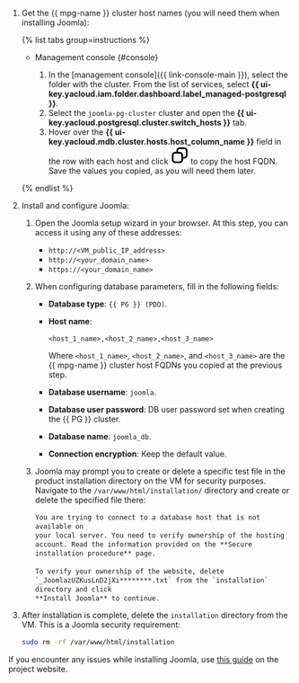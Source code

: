 1. Get the {{ mpg-name }} cluster host names (you will need them when installing Joomla):

    {% list tabs group=instructions %}

    - Management console {#console}

      1. In the [management console]({{ link-console-main }}), select the folder with the cluster. From the list of services, select **{{ ui-key.yacloud.iam.folder.dashboard.label_managed-postgresql }}**.
      1. Select the `joomla-pg-cluster` cluster and open the **{{ ui-key.yacloud.postgresql.cluster.switch_hosts }}** tab.
      1. Hover over the **{{ ui-key.yacloud.mdb.cluster.hosts.host_column_name }}** field in the row with each host and click ![Copy](../../../_assets/console-icons/copy.svg) to copy the host FQDN. Save the values you copied, as you will need them later.

    {% endlist %}

1. Install and configure Joomla:

    1. Open the Joomla setup wizard in your browser. At this step, you can access it using any of these addresses:

        * `http://<VM_public_IP_address>`
        * `http://<your_domain_name>`
        * `https://<your_domain_name>`
    1. When configuring database parameters, fill in the following fields:

        * **Database type**: `{{ PG }} (PDO)`.
        * **Host name**:

            ```text
            <host_1_name>,<host_2_name>,<host_3_name>
            ```

            Where `<host_1_name>`, `<host_2_name>`, and `<host_3_name>` are the {{ mpg-name }} cluster host FQDNs you copied at the previous step.
        * **Database username**: `joomla`.
        * **Database user password**: DB user password set when creating the {{ PG }} cluster.
        * **Database name**: `joomla_db`.
        * **Connection encryption**: Keep the default value.
    1. Joomla may prompt you to create or delete a specific test file in the product installation directory on the VM for security purposes. Navigate to the `/var/www/html/installation/` directory and create or delete the specified file there:

        ```text
        You are trying to connect to a database host that is not available on 
        your local server. You need to verify ownership of the hosting 
        account. Read the information provided on the **Secure 
        installation procedure** page.

        To verify your ownership of the website, delete 
        `_JoomlazUZKusLnD2jXi********.txt` from the `installation` directory and click 
        **Install Joomla** to continue.
        ```
1. After installation is complete, delete the `installation` directory from the VM. This is a Joomla security requirement:

    ```bash
    sudo rm -rf /var/www/html/installation
    ```

If you encounter any issues while installing Joomla, use [this guide](https://docs.joomla.org/J4.x:Installing_Joomla) on the project website.